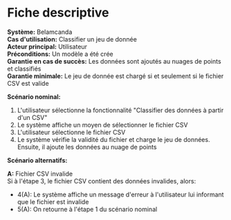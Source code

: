 # Fiche descriptive

**Système:** Belamcanda \
**Cas d'utilisation:** Classifier un jeu de donnée \
**Acteur principal:** Utilisateur \
**Préconditions:** Un modèle a été crée \
**Garantie en cas de succès:** Les données sont ajoutés au nuages de points et classifiés \
**Garantie minimale:** Le jeu de donnée est chargé si et seulement si le fichier CSV est valide

**Scénario nominal:**

1. L'utilisateur sélectionne la fonctionnalité "Classifier des données à partir d'un CSV"
2. Le système affiche un moyen de sélectionner le fichier CSV
3. L'utilisateur sélectionne le fichier CSV
4. Le système vérifie la validité du fichier et charge le jeu de données. Ensuite, il ajoute les données au nuage de points

**Scénario alternatifs:**

**A:** Fichier CSV invalide \
Si à l'étape 3, le fichier CSV contient des données invalides, alors:
* 4(A): Le système affiche un message d'erreur à l'utilisateur lui informant que le fichier est invalide
* 5(A): On retourne à l'étape 1 du scénario nominal